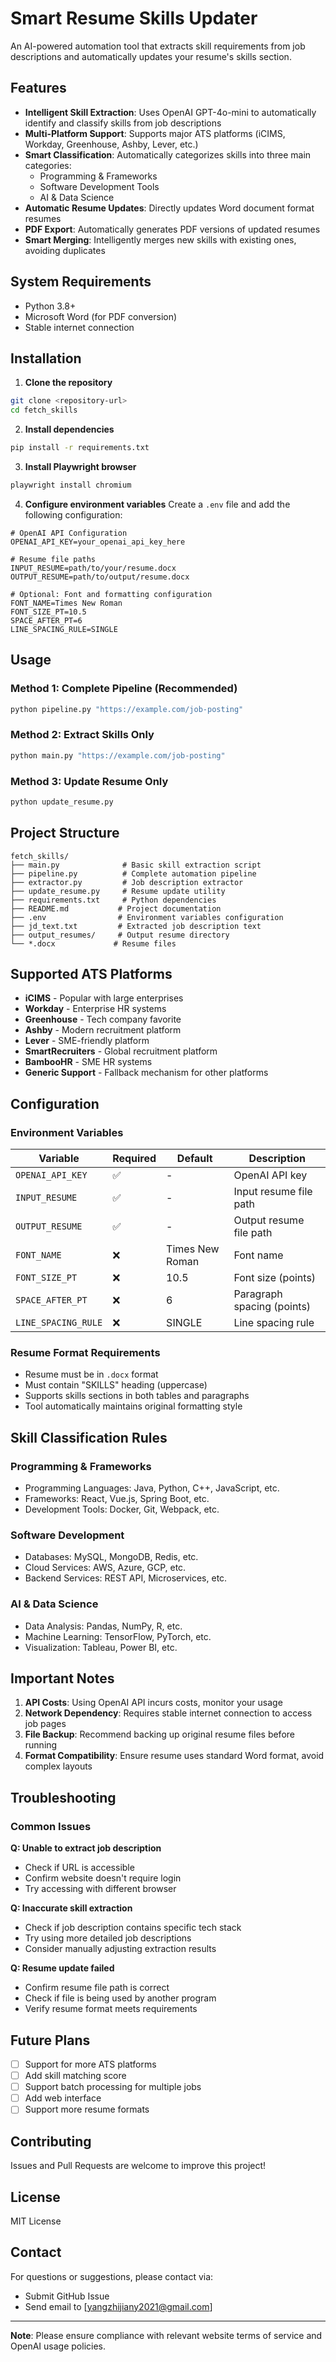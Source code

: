# Smart Resume Skills Updater

An AI-powered automation tool that extracts skill requirements from job descriptions and automatically updates your resume's skills section.

## Features

- **Intelligent Skill Extraction**: Uses OpenAI GPT-4o-mini to automatically identify and classify skills from job descriptions
- **Multi-Platform Support**: Supports major ATS platforms (iCIMS, Workday, Greenhouse, Ashby, Lever, etc.)
- **Smart Classification**: Automatically categorizes skills into three main categories:
  - Programming & Frameworks
  - Software Development Tools
  - AI & Data Science
- **Automatic Resume Updates**: Directly updates Word document format resumes
- **PDF Export**: Automatically generates PDF versions of updated resumes
- **Smart Merging**: Intelligently merges new skills with existing ones, avoiding duplicates

## System Requirements

- Python 3.8+
- Microsoft Word (for PDF conversion)
- Stable internet connection

## Installation

1. **Clone the repository**
```bash
git clone <repository-url>
cd fetch_skills
```

2. **Install dependencies**
```bash
pip install -r requirements.txt
```

3. **Install Playwright browser**
```bash
playwright install chromium
```

4. **Configure environment variables**
Create a `.env` file and add the following configuration:
```env
# OpenAI API Configuration
OPENAI_API_KEY=your_openai_api_key_here

# Resume file paths
INPUT_RESUME=path/to/your/resume.docx
OUTPUT_RESUME=path/to/output/resume.docx

# Optional: Font and formatting configuration
FONT_NAME=Times New Roman
FONT_SIZE_PT=10.5
SPACE_AFTER_PT=6
LINE_SPACING_RULE=SINGLE
```

## Usage

### Method 1: Complete Pipeline (Recommended)
```bash
python pipeline.py "https://example.com/job-posting"
```

### Method 2: Extract Skills Only
```bash
python main.py "https://example.com/job-posting"
```

### Method 3: Update Resume Only
```bash
python update_resume.py
```

## Project Structure

```
fetch_skills/
├── main.py              # Basic skill extraction script
├── pipeline.py          # Complete automation pipeline
├── extractor.py         # Job description extractor
├── update_resume.py     # Resume update utility
├── requirements.txt     # Python dependencies
├── README.md           # Project documentation
├── .env                # Environment variables configuration
├── jd_text.txt         # Extracted job description text
├── output_resumes/     # Output resume directory
└── *.docx             # Resume files
```

## Supported ATS Platforms

- **iCIMS** - Popular with large enterprises
- **Workday** - Enterprise HR systems
- **Greenhouse** - Tech company favorite
- **Ashby** - Modern recruitment platform
- **Lever** - SME-friendly platform
- **SmartRecruiters** - Global recruitment platform
- **BambooHR** - SME HR systems
- **Generic Support** - Fallback mechanism for other platforms

## Configuration

### Environment Variables

| Variable | Required | Default | Description |
|----------|----------|---------|-------------|
| `OPENAI_API_KEY` | ✅ | - | OpenAI API key |
| `INPUT_RESUME` | ✅ | - | Input resume file path |
| `OUTPUT_RESUME` | ✅ | - | Output resume file path |
| `FONT_NAME` | ❌ | Times New Roman | Font name |
| `FONT_SIZE_PT` | ❌ | 10.5 | Font size (points) |
| `SPACE_AFTER_PT` | ❌ | 6 | Paragraph spacing (points) |
| `LINE_SPACING_RULE` | ❌ | SINGLE | Line spacing rule |

### Resume Format Requirements

- Resume must be in `.docx` format
- Must contain "SKILLS" heading (uppercase)
- Supports skills sections in both tables and paragraphs
- Tool automatically maintains original formatting style

## Skill Classification Rules

### Programming & Frameworks
- Programming Languages: Java, Python, C++, JavaScript, etc.
- Frameworks: React, Vue.js, Spring Boot, etc.
- Development Tools: Docker, Git, Webpack, etc.

### Software Development  
- Databases: MySQL, MongoDB, Redis, etc.
- Cloud Services: AWS, Azure, GCP, etc.
- Backend Services: REST API, Microservices, etc.

### AI & Data Science
- Data Analysis: Pandas, NumPy, R, etc.
- Machine Learning: TensorFlow, PyTorch, etc.
- Visualization: Tableau, Power BI, etc.

## Important Notes

1. **API Costs**: Using OpenAI API incurs costs, monitor your usage
2. **Network Dependency**: Requires stable internet connection to access job pages
3. **File Backup**: Recommend backing up original resume files before running
4. **Format Compatibility**: Ensure resume uses standard Word format, avoid complex layouts

## Troubleshooting

### Common Issues

**Q: Unable to extract job description**
- Check if URL is accessible
- Confirm website doesn't require login
- Try accessing with different browser

**Q: Inaccurate skill extraction**
- Check if job description contains specific tech stack
- Try using more detailed job descriptions
- Consider manually adjusting extraction results

**Q: Resume update failed**
- Confirm resume file path is correct
- Check if file is being used by another program
- Verify resume format meets requirements

## Future Plans

- [ ] Support for more ATS platforms
- [ ] Add skill matching score
- [ ] Support batch processing for multiple jobs
- [ ] Add web interface
- [ ] Support more resume formats

## Contributing

Issues and Pull Requests are welcome to improve this project!

## License

MIT License

## Contact

For questions or suggestions, please contact via:
- Submit GitHub Issue
- Send email to [yangzhijiany2021@gmail.com]

---

**Note**: Please ensure compliance with relevant website terms of service and OpenAI usage policies.